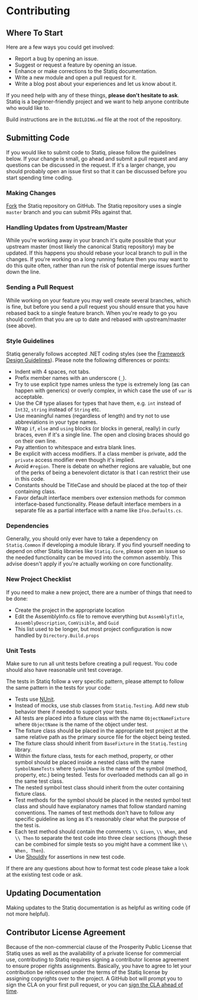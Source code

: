 # Contributing

## Where To Start

Here are a few ways you could get involved:

- Report a bug by opening an issue.
- Suggest or request a feature by opening an issue.
- Enhance or make corrections to the Statiq documentation.
- Write a new module and open a pull request for it.
- Write a blog post about your experiences and let us know about it.

If you need help with any of these things, **please don't hesitate to ask**. Statiq is a beginner-friendly project and we want to help anyone contribute who would like to.

Build instructions are in the `BUILDING.md` file at the root of the repository.

## Submitting Code

If you would like to submit code to Statiq, please follow the guidelines below. If your change is small, go ahead and submit a pull request and any questions can be discussed in the request. If it's a larger change, you should probably open an issue first so that it can be discussed before you start spending time coding.

### Making Changes

[Fork](http://help.github.com/forking/) the Statiq repository on GitHub. The Statiq repository uses a single `master` branch and you can submit PRs against that.

### Handling Updates from Upstream/Master

While you're working away in your branch it's quite possible that your upstream master (most likely the canonical Statiq repository) may be updated. If this happens you should rebase your local branch to pull in the changes. If you're working on a long running feature then you may want to do this quite often, rather than run the risk of potential merge issues further down the line.

### Sending a Pull Request

While working on your feature you may well create several branches, which is fine, but before you send a pull request you should ensure that you have rebased back to a single feature branch. When you're ready to go you should confirm that you are up to date and rebased with upstream/master (see above).

### Style Guidelines

Statiq generally follows accepted .NET coding styles (see the [Framework Design Guidelines](https://msdn.microsoft.com/en-us/library/ms229042%28v=vs.110%29.aspx)). Please note the following differences or points:

- Indent with 4 spaces, not tabs.
- Prefix member names with an underscore (`_`).
- Try to use explicit type names unless the type is extremely long (as can happen with generics) or overly complex, in which case the use of `var` is acceptable.
- Use the C# type aliases for types that have them, e.g. `int` instead of `Int32`, `string` instead of `String` etc.
- Use meaningful names (regardless of length) and try not to use abbreviations in your type names.
- Wrap `if`, `else` and `using` blocks (or blocks in general, really) in curly braces, even if it's a single line. The open and closing braces should go on their own line.
- Pay attention to whitespace and extra blank lines.
- Be explicit with access modifiers. If a class member is private, add the `private` access modifier even though it's implied.
- Avoid `#region`. There is debate on whether regions are valuable, but one of the perks of being a benevolent dictator is that I can restrict their use in this code.
- Constants should be TitleCase and should be placed at the top of their containing class.
- Favor default interface members over extension methods for common interface-based functionality. Please default interface members in a separate file as a partial interface with a name like `IFoo.Defaults.cs`.

### Dependencies

Generally, you should only ever have to take a dependency on `Statiq.Common` if developing a module library. If you find yourself needing to depend on other Statiq libraries like `Statiq.Core`, please open an issue so the needed functionality can be moved into the common assembly. This advise doesn't apply if you're actually working on core functionality.

### New Project Checklist

If you need to make a new project, there are a number of things that need to be done:

- Create the project in the appropriate location
- Edit the AssemblyInfo.cs file to remove everything but `AssemblyTitle`, `AssemblyDescription`, `ComVisible`, and `Guid`
- This list used to be longer, but most project configuration is now handled by `Directory.Build.props`

### Unit Tests

Make sure to run all unit tests before creating a pull request. You code should also have reasonable unit test coverage.

The tests in Statiq follow a very specific pattern, please attempt to follow the same pattern in the tests for your code:

- Tests use [NUnit](https://github.com/nunit).
- Instead of mocks, use stub classes from `Statiq.Testing`. Add new stub behavior there if needed to support your tests.
- All tests are placed into a fixture class with the name `ObjectNameFixture` where `ObjectName` is the name of the object under test.
- The fixture class should be placed in the appropriate test project at the same relative path as the primary source file for the object being tested.
- The fixture class should inherit from `BaseFixture` in the `Statiq.Testing` library.
- Within the fixture class, tests for each method, property, or other symbol should be placed inside a nested class with the name `SymbolNameTests` where `SymbolName` is the name of the symbol (method, property, etc.) being tested. Tests for overloaded methods can all go in the same test class.
- The nested symbol test class should inherit from the outer containing fixture class.
- Test methods for the symbol should be placed in the nested symbol test class and should have explanatory names that follow standard naming conventions. The names of test methods don't have to follow any specific guideline as long as it's reasonably clear what the purpose of the test is.
- Each test method should contain the comments `\\ Given`, `\\ When`, and `\\ Then` to separate the test code into three clear sections (though these can be combined for simple tests so you might have a comment like `\\ When, Then`).
- Use [Shouldly](https://github.com/shouldly/shouldly) for assertions in new test code.

If there are any questions about how to format test code please take a look at the existing test code or ask.

## Updating Documentation

Making updates to the Statiq documentation is as helpful as writing code (if not more helpful).

## Contributor License Agreement

Because of the non-commercial clause of the Prosperity Public License that Statiq uses as well as the availability of a private license for commercial use, contributing to Statiq requires signing a contributor license agreement to ensure proper rights assignments. Basically, you have to agree to let your contribution be relicensed under the terms of the Statiq license by assigning copyrights over to the project. A GitHub bot will prompt you to sign the CLA on your first pull request, or you can [sign the CLA ahead of time](https://cla-assistant.io/statiqdev/Framework).
